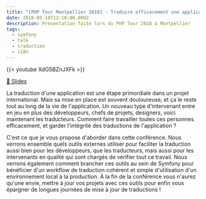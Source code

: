 ```yaml
---
title: "[PHP Tour Montpellier 2018] - Traduire efficacement une application Symfony"
date: 2018-05-18T12:10:00.000Z
description: Présentation faite lors du PHP Tour 2018 à Montpellier
tags:
  - symfony
  - talk
  - traduction
  - i18n
---
```


{{< youtube XdG5BZnJXFk >}}

[💬 Slides](https://welcomattic.github.io/traduire-efficacement-une-app-symfony/phptour-2018/index.html#/)

La traduction d'une application est une étape primordiale dans un projet international. 
Mais sa mise en place est souvent douloureuse, et ça le reste tout au long de la vie de l'application. 
Un nouveau type d'intervenant entre en jeu en plus des développeurs, chefs de projets, designers, voici maintenant les traducteurs. 
Comment faire travailler toutes ces personnes efficacement, et garder l'intégrité des traductions de l'application ? 

C'est ce que je vous propose d'aborder dans cette conférence. 
Nous verrons ensemble quels outils externes utiliser pour faciliter la traduction aussi bien pour les développeurs, que les traducteurs, mais aussi pour les intervenants en qualité qui sont chargés de vérifier tout ce travail. 
Nous verrons également comment brancher ces outils au sein de Symfony pour bénéficier d'un workflow de traduction cohérent et simple d'utilisation d'un environnement local à la production. 
À la fin de la conférence vous n'aurez qu'une envie, mettre à jour vos projets avec ces outils pour enfin vous épargner de longues journées de mise à jour de traductions !
